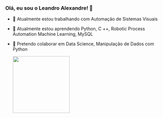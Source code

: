 ### Olá, eu sou o Leandro Alexandre! 👋

- 🔭 Atualmente estou trabalhando com Automação de Sistemas Visuais
- 🌱 Atualmente estou aprendendo Python, C ++, Robotic Process Automation Machine Learning, MySQL
- 👯 Pretendo colaborar em Data Science, Manipulação de Dados com Python


  <a href="https://github.com/leandroralexandre">
  <img height = "180em" src = "https://github-readme-stats.vercel.app/api?username=leandroralexandre&show_icons=true&theme=cobalt&include_all_commits=true&count_private=true" />
   </p>
</div>

 
